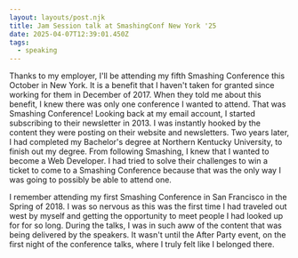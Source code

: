 ```yaml
---
layout: layouts/post.njk
title: Jam Session talk at SmashingConf New York '25
date: 2025-04-07T12:39:01.450Z
tags:
  - speaking
---
```

T﻿hanks to my employer, I'll be attending my fifth Smashing Conference this October in New York. It is a benefit that I haven't taken for granted since working for them in December of 2017. When they told me about this benefit, I knew there was only one conference I wanted to attend. That was Smashing Conference! Looking back at my email account, I started subscribing to their newsletter in 2013. I was instantly hooked by the content they were posting on their website and newsletters. Two years later, I had completed my Bachelor's degree at Northern Kentucky University, to finish out my degree. From following Smashing, I knew that I wanted to become a Web Developer. I had tried to solve their challenges to win a ticket to come to a Smashing Conference because that was the only way I was going to possibly be able to attend one. 

I﻿ remember attending my first Smashing Conference in San Francisco in the Spring of 2018. I was so nervous as this was the first time I had traveled out west by myself and getting the opportunity to meet people I had looked up for for so long. During the talks, I was in such aww of the content that was being delivered by the speakers. It wasn't until the After Party event, on the first night of the conference talks, where I truly felt like I belonged there.